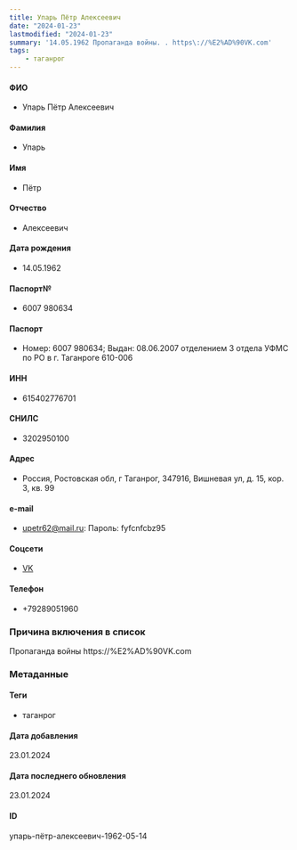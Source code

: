 ```yaml
---
title: Упарь Пётр Алексеевич
date: "2024-01-23"
lastmodified: "2024-01-23"
summary: '14.05.1962 Пропаганда войны. . https\://%E2%AD%90VK.com'
tags: 
    - таганрог
---
```

<!--# pp2-->
<!--## Фигурант-->
<!--### Личные данные-->
#### ФИО
- Упарь Пётр Алексеевич
#### Фамилия
- Упарь
#### Имя
- Пётр
#### Отчество
- Алексеевич
#### Дата рождения
- 14.05.1962
#### Паспорт№
- 6007 980634
#### Паспорт
- Номер: 6007 980634; Выдан: 08.06.2007 отделением 3 отдела УФМС по РО в г. Таганроге 610-006
#### ИНН
- 615402776701
#### СНИЛС
- 3202950100
#### Адрес
- Россия, Ростовская обл, г Таганрог, 347916, Вишневая ул, д. 15, кор. 3, кв. 99
#### e-mail
- upetr62@mail.ru: Пароль: fyfcnfcbz95
#### Соцсети
- [VK](https://vk.com/id21429607)
#### Телефон
- +79289051960
### Причина включения в список
Пропаганда войны
https://%E2%AD%90VK.com
### Метаданные
#### Теги
- таганрог
#### Дата добавления
23.01.2024
#### Дата последнего обновления
23.01.2024
#### ID
упарь-пётр-алексеевич-1962-05-14
<!--## END;-->
